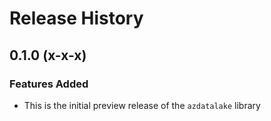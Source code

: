 # Release History

## 0.1.0 (x-x-x)

### Features Added

* This is the initial preview release of the `azdatalake` library
